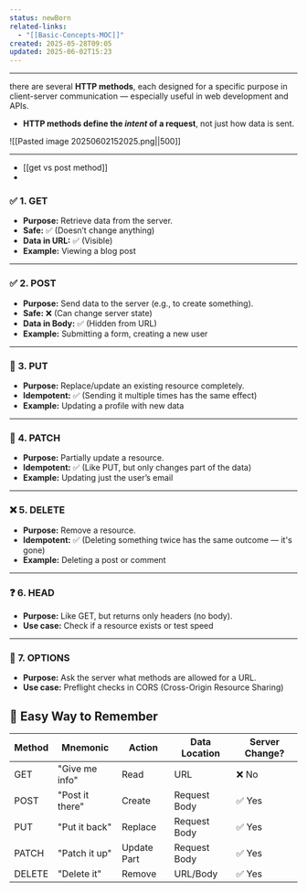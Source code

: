 ```yaml
---
status: newBorn
related-links:
  - "[[Basic-Concepts-MOC]]"
created: 2025-05-28T09:05
updated: 2025-06-02T15:23
---
```

---

there are several **HTTP methods**, each designed for a specific purpose in client-server communication — especially useful in web development and APIs.

- **HTTP methods define the _intent_ of a request**, not just how data is sent.

![[Pasted image 20250602152025.png||500]]

---

- [[get vs post method]]
- 


### ✅ **1. GET**

- **Purpose:** Retrieve data from the server.
- **Safe:** ✅ (Doesn’t change anything)
- **Data in URL:** ✅ (Visible)
- **Example:** Viewing a blog post

---

### ✅ **2. POST**

- **Purpose:** Send data to the server (e.g., to create something).
- **Safe:** ❌ (Can change server state)
- **Data in Body:** ✅ (Hidden from URL)
- **Example:** Submitting a form, creating a new user

---

### 🔄 **3. PUT**

- **Purpose:** Replace/update an existing resource completely.
- **Idempotent:** ✅ (Sending it multiple times has the same effect)
- **Example:** Updating a profile with new data

---

### 🔄 **4. PATCH**

- **Purpose:** Partially update a resource.
- **Idempotent:** ✅ (Like PUT, but only changes part of the data)
- **Example:** Updating just the user’s email

---

### ❌ **5. DELETE**

- **Purpose:** Remove a resource.
- **Idempotent:** ✅ (Deleting something twice has the same outcome — it's gone)
- **Example:** Deleting a post or comment

---

### ❓ **6. HEAD**

- **Purpose:** Like GET, but returns only headers (no body).
- **Use case:** Check if a resource exists or test speed

---

### 🔎 **7. OPTIONS**

- **Purpose:** Ask the server what methods are allowed for a URL.
- **Use case:** Preflight checks in CORS (Cross-Origin Resource Sharing)


## 🧠 Easy Way to Remember

| Method | Mnemonic        | Action      | Data Location | Server Change? |
|--------|------------------|-------------|---------------|----------------|
| GET    | "Give me info"   | Read        | URL           | ❌ No          |
| POST   | "Post it there"  | Create      | Request Body  | ✅ Yes         |
| PUT    | "Put it back"    | Replace     | Request Body  | ✅ Yes         |
| PATCH  | "Patch it up"    | Update Part | Request Body  | ✅ Yes         |
| DELETE | "Delete it"      | Remove      | URL/Body      | ✅ Yes         |
